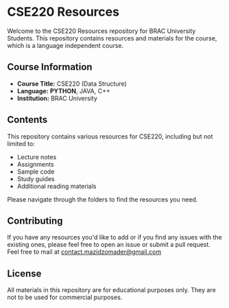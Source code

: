 # CSE220 Resources 

Welcome to the CSE220 Resources repository for BRAC University Students. This repository contains resources and materials for the course, which is a language independent course.

## Course Information

- **Course Title:** CSE220 (Data Structure)
- **Language:** **PYTHON**, JAVA, C++
- **Institution:** BRAC University

## Contents

This repository contains various resources for CSE220, including but not limited to:

- Lecture notes
- Assignments
- Sample code
- Study guides
- Additional reading materials

Please navigate through the folders to find the resources you need.

## Contributing

If you have any resources you'd like to add or if you find any issues with the existing ones, please feel free to open an issue or submit a pull request.
Feel free to mail at contact.mazidzomader@gmail.com

## License

All materials in this repository are for educational purposes only. They are not to be used for commercial purposes.
